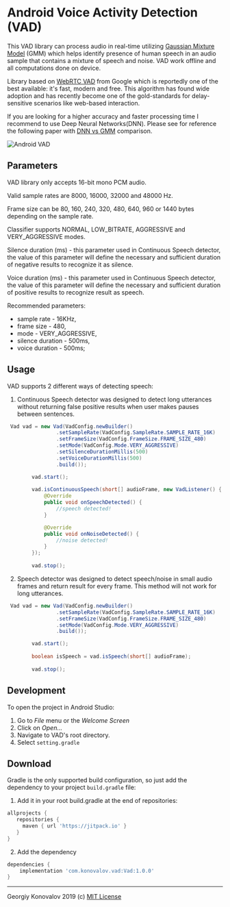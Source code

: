 # Android Voice Activity Detection (VAD)
This VAD library can process audio in real-time utilizing 
[Gaussian Mixture Model](http://en.wikipedia.org/wiki/Mixture_model#Gaussian_mixture_model) (GMM)
which helps identify presence of human speech in an audio sample that contains a mixture of speech 
and noise. VAD work offline and all computations done on device.

Library based on 
[WebRTC VAD](https://chromium.googlesource.com/external/webrtc/+/branch-heads/43/webrtc/common_audio/vad/) 
from Google which is reportedly one of the best available: it's fast, modern and free.
This  algorithm has  found  wide adoption and has recently become one of 
the gold-standards for delay-sensitive scenarios like web-based interaction.

If you are looking for a higher accuracy and faster processing time I recommend to use Deep Neural 
Networks(DNN). Please see for reference the following paper with 
[DNN vs GMM](https://www.microsoft.com/en-us/research/uploads/prod/2018/02/KoPhiliposeTashevZarar_ICASSP_2018.pdf)
comparison.

![Android VAD](https://raw.githubusercontent.com/gkonovalov/Android-VAD/master/demo.gif)

## Parameters
VAD library only accepts 16-bit mono PCM audio. 

Valid sample rates are 8000, 16000, 32000 and 48000 Hz.

Frame size can be 80, 160, 240, 320, 480, 640, 960 or 1440 bytes depending on the sample rate.

Classifier supports NORMAL, LOW_BITRATE, AGGRESSIVE and VERY_AGGRESSIVE modes.

Silence duration (ms) - this parameter used in Continuous Speech detector,
the value of this parameter will define the necessary and sufficient 
duration of negative results to recognize it as silence.
 
Voice duration (ms) - this parameter used in Continuous Speech detector,
the value of this parameter will define the necessary and sufficient 
duration of positive results to recognize result as speech.


Recommended parameters:
* sample rate - 16KHz,
* frame size - 480,
* mode - VERY_AGGRESSIVE,
* silence duration - 500ms,
* voice duration - 500ms;

## Usage
VAD supports 2 different ways of detecting speech:
1. Continuous Speech detector was designed to detect long utterances 
without returning false positive results when user makes pauses between 
sentences.
```java
 Vad vad = new Vad(VadConfig.newBuilder()
                .setSampleRate(VadConfig.SampleRate.SAMPLE_RATE_16K)
                .setFrameSize(VadConfig.FrameSize.FRAME_SIZE_480)
                .setMode(VadConfig.Mode.VERY_AGGRESSIVE)
                .setSilenceDurationMillis(500)
                .setVoiceDurationMillis(500)
                .build());

        vad.start();
        
        vad.isContinuousSpeech(short[] audioFrame, new VadListener() {
            @Override
            public void onSpeechDetected() {
                //speech detected!
            }

            @Override
            public void onNoiseDetected() {
                //noise detected!
            }
        });
        
        vad.stop();
```

2. Speech detector was designed to detect speech/noise in small audio 
frames and return result for every frame. This method will not work for 
long utterances.
```java
 Vad vad = new Vad(VadConfig.newBuilder()
                .setSampleRate(VadConfig.SampleRate.SAMPLE_RATE_16K)
                .setFrameSize(VadConfig.FrameSize.FRAME_SIZE_480)
                .setMode(VadConfig.Mode.VERY_AGGRESSIVE)
                .build());

        vad.start();
        
        boolean isSpeech = vad.isSpeech(short[] audioFrame);
        
        vad.stop();
```

Development
-----------
To open the project in Android Studio:

1. Go to *File* menu or the *Welcome Screen*
2. Click on *Open...*
3. Navigate to VAD's root directory.
4. Select `setting.gradle`

## Download

Gradle is the only supported build configuration, so just add the dependency to your project `build.gradle` file:
1. Add it in your root build.gradle at the end of repositories:
```groovy
allprojects {
   repositories {
     maven { url 'https://jitpack.io' }
   }
}
```

2. Add the dependency
```groovy
dependencies {
    implementation 'com.konovalov.vad:Vad:1.0.0'
}
```

------------
Georgiy Konovalov 2019 (c) [MIT License](https://opensource.org/licenses/MIT)
